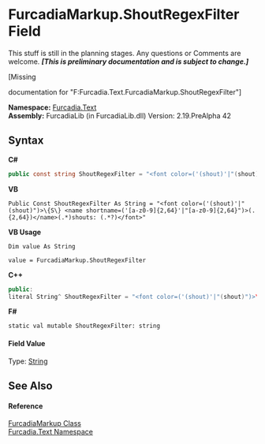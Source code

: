 # FurcadiaMarkup.ShoutRegexFilter Field
This stuff is still in the planning stages. Any questions or Comments are welcome. _**\[This is preliminary documentation and is subject to change.\]**_

\[Missing <summary> documentation for "F:Furcadia.Text.FurcadiaMarkup.ShoutRegexFilter"\]

**Namespace:**&nbsp;<a href="N_Furcadia_Text">Furcadia.Text</a><br />**Assembly:**&nbsp;FurcadiaLib (in FurcadiaLib.dll) Version: 2.19.PreAlpha 42

## Syntax

**C#**<br />
``` C#
public const string ShoutRegexFilter = "<font color=('(shout)'|"(shout)")>\{S\} <name shortname=('[a-z0-9]{2,64}'|"[a-z0-9]{2,64}")>(.{2,64})</name>(.*)shouts: (.*?)</font>"
```

**VB**<br />
``` VB
Public Const ShoutRegexFilter As String = "<font color=('(shout)'|"(shout)")>\{S\} <name shortname=('[a-z0-9]{2,64}'|"[a-z0-9]{2,64}")>(.{2,64})</name>(.*)shouts: (.*?)</font>"
```

**VB Usage**<br />
``` VB Usage
Dim value As String

value = FurcadiaMarkup.ShoutRegexFilter

```

**C++**<br />
``` C++
public:
literal String^ ShoutRegexFilter = "<font color=('(shout)'|"(shout)")>\{S\} <name shortname=('[a-z0-9]{2,64}'|"[a-z0-9]{2,64}")>(.{2,64})</name>(.*)shouts: (.*?)</font>"
```

**F#**<br />
``` F#
static val mutable ShoutRegexFilter: string
```


#### Field Value
Type: <a href="http://msdn2.microsoft.com/en-us/library/s1wwdcbf" target="_blank">String</a>

## See Also


#### Reference
<a href="T_Furcadia_Text_FurcadiaMarkup">FurcadiaMarkup Class</a><br /><a href="N_Furcadia_Text">Furcadia.Text Namespace</a><br />